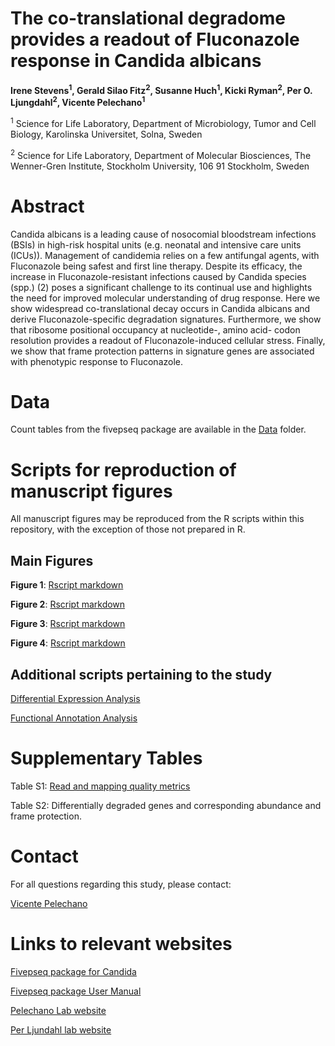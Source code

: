 # **The co-translational degradome provides a readout of Fluconazole response in Candida albicans**

**Irene Stevens<sup>1</sup>, Gerald Silao Fitz<sup>2</sup>, Susanne Huch<sup>1</sup>, Kicki Ryman<sup>2</sup>, Per O. Ljungdahl<sup>2</sup>, Vicente Pelechano<sup>1</sup>**


<sup>1</sup> Science for Life Laboratory, Department of Microbiology, Tumor and Cell Biology, Karolinska Universitet, Solna, Sweden

<sup>2</sup> Science for Life Laboratory, Department of Molecular Biosciences, The Wenner-Gren Institute, Stockholm University, 106 91 Stockholm, Sweden


# **Abstract**
Candida albicans is a leading cause of nosocomial bloodstream infections (BSIs) in high-risk hospital units (e.g. neonatal and intensive care units (ICUs)). Management of candidemia relies on a few antifungal agents, with Fluconazole being safest and first line therapy. Despite its efficacy, the increase in Fluconazole-resistant infections caused by Candida species (spp.) (2) poses a significant challenge to its continual use and highlights the need for improved molecular understanding of drug response. Here we show widespread co-translational decay occurs in Candida albicans and derive Fluconazole-specific degradation signatures. Furthermore, we show that ribosome positional occupancy at nucleotide-, amino acid- codon resolution provides a readout of Fluconazole-induced cellular stress. Finally, we show that frame protection patterns in signature genes are associated with phenotypic response to Fluconazole.

# **Data**
Count tables from the fivepseq package are available in the [Data](https://github.com/irenestevens8/Candida_degradome/tree/main/Data) folder. 

# **Scripts for reproduction of manuscript figures**
All manuscript figures may be reproduced from the R scripts within this repository, with the exception of those not prepared in R.


## **Main Figures**

**Figure 1**: [Rscript markdown](https://github.com/irenestevens8/Candida_degradome)

**Figure 2**: [Rscript markdown](https://github.com/irenestevens8/Candida_degradome)

**Figure 3**: [Rscript markdown](https://github.com/irenestevens8/Candida_degradome)

**Figure 4**: [Rscript markdown](https://github.com/irenestevens8/Candida_degradome)

## **Additional scripts pertaining to the study**

[Differential Expression Analysis](https://github.com/irenestevens8/Candida_degradome)

[Functional Annotation Analysis](https://david.ncifcrf.gov/)

# **Supplementary Tables** 

Table S1: [Read and mapping quality metrics](https://github.com/irenestevens8/Candida_degradome/tree/main/Supplementary%20Tables/Table%20S1.xlsx)

Table S2: Differentially degraded genes and corresponding abundance and frame protection.

# **Contact** 
For all questions regarding this study, please contact:

[Vicente Pelechano](vicente.pelechano.garcia@ki.se) 

# **Links to relevant websites** 
[Fivepseq package for Candida ](https://github.com/irenestevens8/fivepseq/tree/Candida)

[Fivepseq package User Manual](https://fivepseq.readthedocs.io/en/latest/) 

[Pelechano Lab website](https://pelechanolab.com/)

[Per Ljundahl lab website ](https://www.scilifelab.se/researchers/per-o-ljungdahl/)
